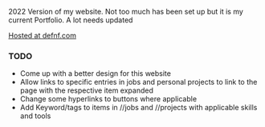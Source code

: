 2022 Version of my website. Not too much has been set up but it is my current Portfolio. A lot needs updated

[Hosted at defnf.com](http://defnf.com)

### TODO
 - Come up with a better design for this website
 - Allow links to specific entries in jobs and personal projects to link to the page with the respective item expanded
 - Change some hyperlinks to buttons where applicable
 - Add Keyword/tags to items in //jobs and //projects with applicable skills and tools
